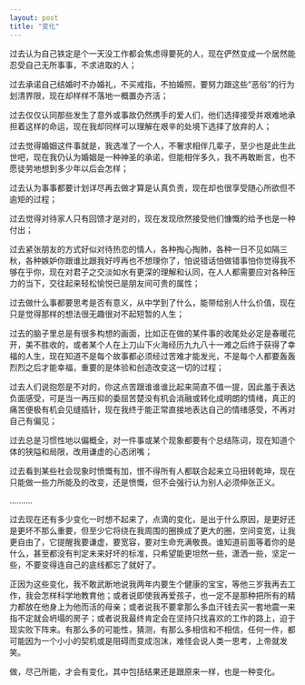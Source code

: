 ```yaml
---
layout: post
title: "变化"
---
```

过去认为自己铁定是个一天没工作都会焦虑得要死的人，现在俨然变成一个居然能忍受自己无所事事，不求进取的人；  


过去承诺自己结婚时不办婚礼，不买戒指，不拍婚照，要努力跟这些“恶俗”的行为划清界限，现在却样样不落地一概置办齐活；  


过去仅仅认同那些发生了意外或事故仍然携手的爱人们，他们选择接受并艰难地承担着这样的命运，现在我却同样可以理解在艰辛的处境下选择了放弃的人；  


过去觉得婚姻这件事就是，我选准了一个人，不奢求相伴几辈子，至少也是此生此世吧，现在我仍认为婚姻是一种神圣的承诺，但能相伴多久，我不再敢断言，也不愿徒劳地想到多少年以后会怎样；  

过去认为事事都要计划详尽再去做才算是认真负责，现在却也很享受随心所欲但不逾矩的过程；  

过去觉得对待家人只有回馈才是对的，现在发现欣然接受他们慷慨的给予也是一种付出；  


过去紧张朋友的方式好似对待热恋的情人，各种掏心掏肺，各种一日不见如隔三秋，各种嫉妒你跟谁比跟我好哼再也不想理你了，怕说错话怕做错事怕你觉得我不够在乎你，现在对君子之交淡如水有更深的理解和认同，在人人都需要应对各种压力的当下，交往起来轻松愉悦已是朋友间可贵的属性；  


过去做什么事都要思考是否有意义，从中学到了什么，能带给别人什么价值，现在只是觉得那样的想法很无趣很对不起短暂的人生；  


过去的脑子里总是有很多构想的画面，比如正在做的某件事的收尾处必定是春暖花开，美不胜收的，或者某个人在上刀山下火海经历九九八十一难之后终于获得了幸福的人生，现在知道不是每个故事都必须经过苦难才能发光，不是每个人都要轰轰烈烈之后才能幸福，重要的是体验和创造改变这一切的过程；  


过去人们说抱怨是不对的，你这点苦跟谁谁谁比起来简直不值一提，因此羞于表达负面感受，可是当一再压抑的委屈苦楚没有机会消融或转化成明朗的情绪，真正的痛苦便极有机会见缝插针，现在我终于能正常直接地表达自己的情绪感受，不再对自己有偏见；  

过去总是习惯性地以偏概全，对一件事或某个现象都要有个总结陈词，现在知道个体的狭隘和局限，改用谦虚的心态闭嘴；  


过去看到某些社会现象时愤慨有加，恨不得所有人都联合起来立马扭转乾坤，现在只能做一些力所能及的改变，还是愤慨，但不会强行认为别人必须伸张正义。  

..........  


过去现在还有多少变化一时想不起来了，点滴的变化，是出于什么原因，是更好还是更坏不那么重要，但至少它将绕在我周围的圈换成了更大的圈，空间变宽，让我更自由了，它提醒我要谦虚，要宽容，要对生命充满敬畏。谁知道前面等着你的是什么，甚至都没有判定未来好坏的标准，只希望能更坦然一些，潇洒一些，坚定一些，不要变得连自己的底线都忘了就好了。  


正因为这些变化，我不敢武断地说我两年内要生个健康的宝宝，等他三岁我再去工作，我会怎样科学地教育他；或者说即使我再爱孩子，也一定不是那种把所有的精力都放在他身上为他而活的母亲；或者说我不要拿那么多血汗钱去买一套地震一来指不定就会坍塌的房子；或者说我最终肯定会在坚持只找喜欢的工作的路上，迫于现实败下阵来。有那么多的可能性，猜测，有那么多相信和不相信，任何一件，都可能因为一个小小的契机或是阻碍而变成泡沫，难怪会说人类一思考，上帝就发笑。  

做，尽己所能，才会有变化，其中包括结果还是跟原来一样，也是一种变化。  





							  
		
